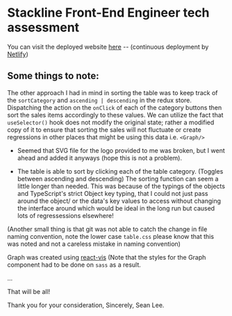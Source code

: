 # Stackline Front-End Engineer tech assessment

You can visit the deployed website [here](https://zealous-stonebraker-54640e.netlify.app/) -- (continuous deployment by [Netlify](https://www.netlify.com/))

## Some things to note:

The other approach I had in mind in sorting the table was to keep track of the `sortCategory` and `ascending | descending` in the redux store. Dispatching the action on the `onClick` of each of the category buttons then sort the sales items accordingly to these values. We can utilize the fact that `useSelector()` hook does not modify the original state; rather a modified copy of it to ensure that sorting the sales will not fluctuate or create regressions in other places that might be using this data i.e. `<Graph/>`

- Seemed that SVG file for the logo provided to me was broken, but I went ahead and added it anyways (hope this is not a problem).

- The table is able to sort by clicking each of the table category. (Toggles between ascending and descending) The sorting function can seem a little longer than needed. This was because of the typings of the objects and TypeScript's strict Object key typing, that I could not just pass around the object/ or the data's key values to access without changing the interface around which would be ideal in the long run but caused lots of regressessions elsewhere!

(Another small thing is that git was not able to catch the change in file naming convention, note the lower case `table.css` please know that this was noted and not a careless mistake in naming convention)

Graph was created using [react-vis](https://www.npmjs.com/package/react-vis)
(Note that the styles for the Graph component had to be done on `sass` as a result.

...

That will be all!

Thank you for your consideration,
Sincerely,
Sean Lee. 
